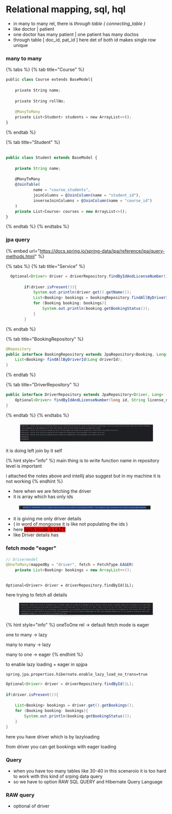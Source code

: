 # Relational mapping, sql, hql

* in many to many rel, there is _through table ( connecting\_table )_&#x20;
* like doctor | patient
* one doctor has many patient | one patient has many doctos
* through table \[ doc\_id, pat\_id ] here det of both id makes single row unique

### many to many

{% tabs %}
{% tab title="Course" %}
```python
public class Course extends BaseModel{

    private String name;

    private String rollNo;

    @ManyToMany
    private List<Student> students = new ArrayList<>();
}

```
{% endtab %}

{% tab title="Student" %}
```javascript

public class Student extends BaseModel {

    private String name;

    @ManyToMany
    @JoinTable(
            name = "course_students",
            joinColumns = @JoinColumn(name = "student_id"),
            inverseJoinColumns = @JoinColumn(name = "course_id")
    )
    private List<Course> courses = new ArrayList<>();
}

```
{% endtab %}
{% endtabs %}

### jpa query

{% embed url="https://docs.spring.io/spring-data/jpa/reference/jpa/query-methods.html" %}

{% tabs %}
{% tab title="Service" %}
```java
  Optional<Driver> driver = driverRepository.findByIdAndLicenseNumber(1L, "DJid3003");

        if(driver.isPresent()){
            System.out.println(driver.get().getName());
            List<Booking> bookings = bookingRepository.findAllByDriverId(1L);
            for (Booking booking: bookings){
                System.out.println(booking.getBookingStatus());
            }
        }
```
{% endtab %}

{% tab title="BookingRepository" %}
```java
@Repository
public interface BookingRepository extends JpaRepository<Booking, Long> {
    List<Booking> findAllByDriverId(Long driverId);
}
```
{% endtab %}

{% tab title="DriverRepository" %}
```java
public interface DriverRepository extends JpaRepository<Driver, Long> {
    Optional<Driver> findByIdAndLicenseNumber(long id, String license_number);
}

```
{% endtab %}
{% endtabs %}

<figure><img src=".gitbook/assets/image (25).png" alt=""><figcaption></figcaption></figure>

it is doing left join by it self&#x20;

{% hint style="info" %}
main thing is to write function name in repository level is important

i attached the notes above and intellij also suggest but in my machine it is not working
{% endhint %}

* here when we are fetching the driver&#x20;
* it is array which has only ids

<figure><img src=".gitbook/assets/image (26).png" alt=""><figcaption></figcaption></figure>

* it is giving me only driver details
* ( in word of mongoose it is like not populating the ids )
* here <mark style="background-color:red;">fetch mode is LAZY</mark>&#x20;
* like Driver details has&#x20;

### fetch mode "eager"

```java
// Drivermodel
@OneToMany(mappedBy = "driver", fetch = FetchType.EAGER)
    private List<Booking> bookings = new ArrayList<>();
    
```

```
Optional<Driver> driver = driverRepository.findById(1L);
```

here trying to fetch all details

<figure><img src=".gitbook/assets/image (27).png" alt=""><figcaption></figcaption></figure>

{% hint style="info" %}
oneToOne rel -> default fetch mode is eager

one to many -> lazy

many to  many -> lazy

many to one -> eager
{% endhint %}

to enable lazy loading + eager in spjpa

```
spring.jpa.properties.hibernate.enable_lazy_load_no_trans=true
```

```java
Optional<Driver> driver = driverRepository.findById(1L);

if(driver.isPresent()){
    
    List<Booking> bookings = driver.get().getBookings();
    for (Booking booking: bookings){
        System.out.println(booking.getBookingStatus());
    }
}
```

here you have driver which is by lazyloading

from driver you can get bookings with eager loading

### Query

* when you have too many tables like 30-40 in this scenaroio it is too hard to work with this kind of srping data query&#x20;
* so we have to option RAW SQL QUERY and Hibernate Query Language

### RAW query

* optional of driver
